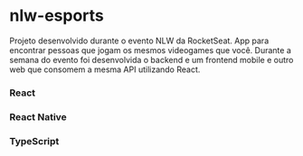 # nlw-esports
Projeto desenvolvido durante o evento NLW da RocketSeat.
App para encontrar pessoas que jogam os mesmos videogames que você.
Durante a semana do evento foi desenvolvida o backend e um frontend mobile e outro web que consomem a mesma API utilizando React.

### React
### React Native
### TypeScript

